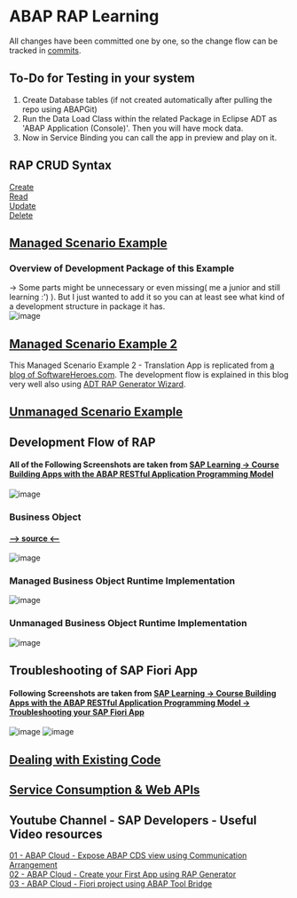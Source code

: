 # ABAP RAP Learning
All changes have been committed one by one, so the change flow can be tracked in [commits](https://github.com/alikapllan/abap_rap/commits/main/).

## To-Do for Testing in your system 
1. Create Database tables (if not created automatically after pulling the repo using ABAPGit)
2. Run the Data Load Class within the related Package in Eclipse ADT as 'ABAP Application (Console)'. Then you will have mock data.
3. Now in Service Binding you can call the app in preview and play on it.

## RAP CRUD Syntax
[Create](https://github.com/alikapllan/abap_rap/blob/main/src/zahk_rap_crud_syntax/zcl_rapdemo02_crud_syntax.clas.abap#L23-L102)  
[Read](https://github.com/alikapllan/abap_rap/blob/main/src/zahk_rap_crud_syntax/zcl_rapdemo02_crud_syntax.clas.abap#L136-L177)    
[Update](https://github.com/alikapllan/abap_rap/blob/main/src/zahk_rap_crud_syntax/zcl_rapdemo02_crud_syntax.clas.abap#L179-L226)     
[Delete](https://github.com/alikapllan/abap_rap/blob/main/src/zahk_rap_crud_syntax/zcl_rapdemo02_crud_syntax.clas.abap#L104-L134)  
## [Managed Scenario Example](https://github.com/alikapllan/abap_rap/tree/main/src/zahk_rap_managed/zahk_rap_managed_01) 
### Overview of Development Package of this Example
-> Some parts might be unnecessary or even missing( me a junior and still learning :') ). But I just wanted to add it so you can at least see what kind of a development structure in package it has.  
![image](https://github.com/user-attachments/assets/6229aa80-6f96-48c2-ad40-4a94e2bb60fd)  
## [Managed Scenario Example 2](https://github.com/alikapllan/abap_rap/tree/main/src/zahk_rap_managed/zahk_rap_google_translate)
This Managed Scenario Example 2 - Translation App is replicated from [a blog of SoftwareHeroes.com](https://software-heroes.com/en/blog/abap-rap-translate-app-example). The development flow is explained in this blog very well also using [ADT RAP Generator Wizard](https://discoveringabap.com/2022/11/16/abap-restful-application-programming-model-8-rap-generator-wizard/). 
## [Unmanaged Scenario Example](https://github.com/alikapllan/abap_rap/tree/main/src/zahk_rap_unmanaged/zahk_rap_unmanaged_01) 

## Development Flow of RAP
#### All of the Following Screenshots are taken from [SAP Learning -> Course Building Apps with the ABAP RESTful Application Programming Model](https://learning.sap.com/courses/building-apps-with-the-abap-restful-application-programming-model/the-enhanced-business-scenario_LE_1a4a9cd8-d068-4613-95ef-ef05ddf0b3ce)
![image](https://github.com/user-attachments/assets/f852ada8-ca2b-4b97-8f98-9ae215349686)  

### Business Object
#### [--> source <--](https://d.dam.sap.com/a/SGYW5Us/20240611_ABAP_RAP_Overview%40SCN.pdf?inline=true&rc=10&doi=SAP1085541)  

![image](https://github.com/user-attachments/assets/632f049b-3a2d-47e6-92c1-a12c2523e897)

### Managed Business Object Runtime Implementation
![image](https://github.com/user-attachments/assets/62750c1b-cc43-4cdf-b3f0-4cedf97d027e)

### Unmanaged Business Object Runtime Implementation
![image](https://github.com/user-attachments/assets/42b1631b-ed6b-4a0f-86cd-dd784e11cf47)

## Troubleshooting of SAP Fiori App
#### Following Screenshots are taken from [SAP Learning -> Course Building Apps with the ABAP RESTful Application Programming Model -> Troubleshooting your SAP Fiori App](https://learning.sap.com/courses/building-apps-with-the-abap-restful-application-programming-model/troubleshooting-your-sap-fiori-app_LE_a174358d-4fa9-492b-864b-a276c28e80ec)
![image](https://github.com/user-attachments/assets/dba7295a-20e2-4e7a-9da4-ef9eb67ea7b3)
![image](https://github.com/user-attachments/assets/b552caa8-13b2-4790-9731-cfd1bcd8a486)

## [Dealing with Existing Code](https://learning.sap.com/courses/building-apps-with-the-abap-restful-application-programming-model/defining-and-implementing-the-business-object-behavior_LE_3903d34c-9c78-4089-b967-bcdf1581a135)

## [Service Consumption & Web APIs](https://learning.sap.com/courses/building-apps-with-the-abap-restful-application-programming-model/the-business-scenario_LE_154dc8cd-c3e4-4939-b8b0-8b0b1b326395)

## Youtube Channel - SAP Developers - Useful Video resources
[01 - ABAP Cloud - Expose ABAP CDS view using Communication Arrangement](https://www.youtube.com/watch?v=3QoP-6cTDm4&ab_channel=SAPDevelopers)  
[02 - ABAP Cloud - Create your First App using RAP Generator](https://www.youtube.com/watch?v=-SMAfDdPmeo)  
[03 - ABAP Cloud - Fiori project using ABAP Tool Bridge](https://www.youtube.com/watch?v=vwcTSPH84GY)  
